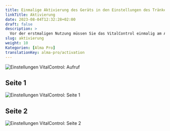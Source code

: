 ```yaml
---
title: Einmalige Aktivierung des Geräts in den Einstellungen des Tränkeautomaten
linkTitle: Aktivierung
date: 2023-08-04T12:32:28+02:00
draft: false
description: >
  Vor der erstmaligen Nutzung müssen Sie das VitalControl einmalig am Automaten aktivieren.
slug: aktivierung
weight: 10
Kategorien: [Alma Pro]
translationKey: alma-pro/activation
---
```


![Einstellungen VitalControl: Aufruf](../images/open-settings-vitalcontrol.png "Aufruf Einstellungsmenü VitalControl")

## Seite 1

![Einstellungen VitalControl: Seite 1](../images/settings-vitalcontrol-1.png "Einstellungen VitalControl (1)")

## Seite 2

![Einstellungen VitalControl: Seite 2](../images/settings-vitalcontrol-2.png "Einstellungen VitalControl (2)")
